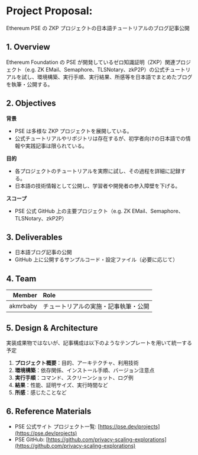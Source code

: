 # Project Proposal: <!-- プロジェクト名を記載 -->

Ethereum PSE の ZKP プロジェクトの日本語チュートリアルのブログ記事公開

## 1. Overview <!-- プロジェクトの概要を数行で記載 -->

Ethereum Foundation の PSE が開発しているゼロ知識証明（ZKP）関連プロジェクト（e.g. ZK EMail、Semaphore、TLSNotary、zkP2P）の公式チュートリアルを試し、環境構築、実行手順、実行結果、所感等を日本語でまとめたブログを執筆・公開する。

## 2. Objectives <!-- プロジェクトの背景・目的・スコープ等を記載 -->

**背景**

- PSE は多様な ZKP プロジェクトを展開している。
- 公式チュートリアルやリポジトリは存在するが、初学者向けの日本語での情報や実践記事は限られている。

**目的**

- 各プロジェクトのチュートリアルを実際に試し、その過程を詳細に記録する。
- 日本語の技術情報として公開し、学習者や開発者の参入障壁を下げる。

**スコープ**

- PSE 公式 GitHub 上の主要プロジェクト（e.g. ZK EMail、Semaphore、TLSNotary、zkP2P）

## 3. Deliverables <!-- プロジェクトにおける成果物の想定を記載 -->

- 日本語ブログ記事の公開
- GitHub 上に公開するサンプルコード・設定ファイル（必要に応じて）

## 4. Team <!-- プロジェクトメンバーとそれぞれの役割(e.g.,どの部分を担当するか)を記載 -->

|   Member | Role                                 |
| -------: | :----------------------------------- |
| akmrbaby | チュートリアルの実施・記事執筆・公開 |

## 5. Design & Architecture <!-- 全体設計や細部のアーキテクチャーを具体的に記載(成果物が実装の場合のみ) -->

実装成果物ではないが、記事構成は以下のようなテンプレートを用いて統一する予定

1. **プロジェクト概要**：目的、アーキテクチャ、利用技術
2. **環境構築**：依存関係、インストール手順、バージョン注意点
3. **実行手順**：コマンド、スクリーンショット、ログ例
4. **結果**：性能、証明サイズ、実行時間など
5. **所感**：感じたことなど

## 6. Reference Materials <!-- 参考にした資料・リンク等を記載 -->

- PSE 公式サイト プロジェクト一覧: [https://pse.dev/projects](https://pse.dev/projects)
- PSE GitHub: [https://github.com/privacy-scaling-explorations](https://github.com/privacy-scaling-explorations)
